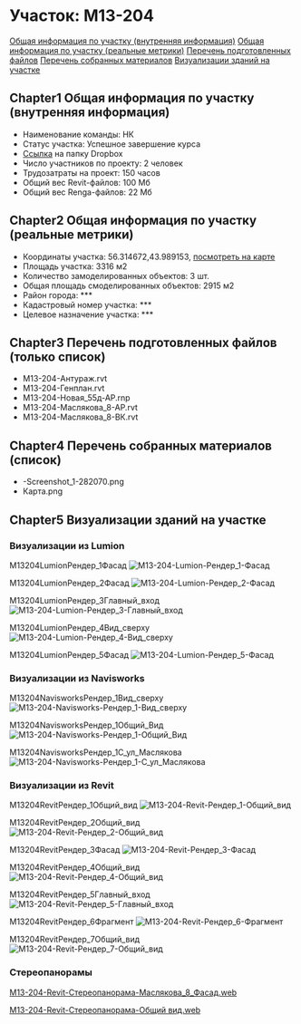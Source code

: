 # Участок: M13-204

[Общая информация по участку (внутренняя информация)](#Chapter1)
[Общая информация по участку (реальные метрики)](#Chapter2)
[Перечень подготовленных файлов](#Chapter3)
[Перечень собранных материалов](#Chapter4)
[Визуализации зданий на участке](#Chapter5)

## <a id="test">Chapter1</a> Общая информация по участку (внутренняя информация)
+ Наименование команды: НК
+ Статус участка: Успешное завершение курса
+ [Ссылка](https://www.dropbox.com/sh/wvvgv1nw1iqred9/AACxlcvclOCBP-LMzLa7rK3Ya/M13_204?dl=0) на папку Dropbox
+ Число участников по проекту: 2 человек
+ Трудозатраты на проект: 150 часов
+ Общий вес Revit-файлов: 100 Мб
+ Общий вес Renga-файлов: 22 Мб
## <a id="test">Chapter2</a> Общая информация по участку (реальные метрики)
+ Координаты участка: 56.314672,43.989153, [посмотреть на карте](yandex.ru/maps/47/nizhny-novgorod/?ll=56.314672%2C43.989153&z=19)
+ Площадь участка: 3316 м2
+ Количество замоделированных объектов: 3 шт.
+ Общая площадь смоделированных объектов: 2915 м2
+ Район города: *** 
+ Кадастровый номер участка: *** 
+ Целевое назначение участка: *** 
## <a id="test">Chapter3</a> Перечень подготовленных файлов (только список)
+ M13-204-Антураж.rvt
+ M13-204-Генплан.rvt
+ M13-204-Новая_55д-АР.rnp
+ M13-204-​Маслякова_8-АР.rvt
+ M13-204-​Маслякова_8-ВК.rvt
## <a id="test">Chapter4</a> Перечень собранных материалов (список)
+ -Screenshot_1-282070.png
+ Карта.png
## <a id="test">Chapter5</a> Визуализации зданий на участке
### Визуализации из Lumion
M13204LumionРендер_1Фасад
![M13-204-Lumion-Рендер_1-Фасад](/Images/M13_204/M13-204-Lumion-Рендер_1-Фасад_Compressed.jpg)

M13204LumionРендер_2Фасад
![M13-204-Lumion-Рендер_2-Фасад](/Images/M13_204/M13-204-Lumion-Рендер_2-Фасад_Compressed.jpg)

M13204LumionРендер_3Главный_вход
![M13-204-Lumion-Рендер_3-Главный_вход](/Images/M13_204/M13-204-Lumion-Рендер_3-Главный_вход_Compressed.jpg)

M13204LumionРендер_4Вид_сверху
![M13-204-Lumion-Рендер_4-Вид_сверху](/Images/M13_204/M13-204-Lumion-Рендер_4-Вид_сверху_Compressed.jpg)

M13204LumionРендер_5Фасад
![M13-204-Lumion-Рендер_5-Фасад](/Images/M13_204/M13-204-Lumion-Рендер_5-Фасад_Compressed.jpg)

### Визуализации из Navisworks
M13204NavisworksРендер_1Вид_сверху
![M13-204-Navisworks-Рендер_1-Вид_сверху](/Images/M13_204/M13-204-Navisworks-Рендер_1-Вид_сверху_Compressed.jpg)

M13204NavisworksРендер_1Общий_Вид
![M13-204-Navisworks-Рендер_1-Общий_Вид](/Images/M13_204/M13-204-Navisworks-Рендер_1-Общий_Вид_Compressed.jpg)

M13204NavisworksРендер_1С_ул_Маслякова
![M13-204-Navisworks-Рендер_1-С_ул_Маслякова](/Images/M13_204/M13-204-Navisworks-Рендер_1-С_ул_Маслякова_Compressed.jpg)

### Визуализации из Revit
M13204RevitРендер_1Общий_вид
![M13-204-Revit-Рендер_1-Общий_вид](/Images/M13_204/M13-204-Revit-Рендер_1-Общий_вид_Compressed.jpg)

M13204RevitРендер_2Общий_вид
![M13-204-Revit-Рендер_2-Общий_вид](/Images/M13_204/M13-204-Revit-Рендер_2-Общий_вид_Compressed.jpg)

M13204RevitРендер_3Фасад
![M13-204-Revit-Рендер_3-Фасад](/Images/M13_204/M13-204-Revit-Рендер_3-Фасад_Compressed.jpg)

M13204RevitРендер_4Общий_вид
![M13-204-Revit-Рендер_4-Общий_вид](/Images/M13_204/M13-204-Revit-Рендер_4-Общий_вид_Compressed.jpg)

M13204RevitРендер_5Главный_вход
![M13-204-Revit-Рендер_5-Главный_вход](/Images/M13_204/M13-204-Revit-Рендер_5-Главный_вход_Compressed.jpg)

M13204RevitРендер_6Фрагмент
![M13-204-Revit-Рендер_6-Фрагмент](/Images/M13_204/M13-204-Revit-Рендер_6-Фрагмент_Compressed.jpg)

M13204RevitРендер_7Общий_вид
![M13-204-Revit-Рендер_7-Общий_вид](/Images/M13_204/M13-204-Revit-Рендер_7-Общий_вид_Compressed.jpg)

### Стереопанорамы
[M13-204-Revit-Стереопанорама-Маслякова_8_Фасад.web](https://d1zjbwmh9kbk11.cloudfront.net/a360-rendering/panorama/pano.html?url=210309/3738/51af9481)

[M13-204-Revit-Стереопанорама-Общий вид.web](https://d1zjbwmh9kbk11.cloudfront.net/a360-rendering/panorama/pano.html?url=210309/7596/7ce76e7b)

